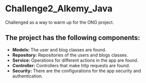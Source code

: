 # Challenge2_Alkemy_Java
Challenged as a way to warm up for the ONG project.


## The project has the following components:
* <b>Models:</b> The user and blog classes are found.
* <b>Repository:</b> Repositories of the users and blogs classes.
* <b>Service:</b> Operations for different actions in the app are found.
* <b>Controller:</b> Controllers that make http requests are found.
* <b>Security:</b> There are the configurations for the app security and authentication.